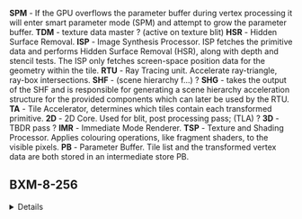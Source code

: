 
**SPM** - If the GPU overflows the parameter buffer during vertex processing it will enter smart parameter mode (SPM) and attempt to grow the parameter buffer.
**TDM** - texture data master ? (active on texture blit)
**HSR** - Hidden Surface Removal.
**ISP** - Image Synthesis Processor. ISP fetches the primitive data and performs Hidden Surface Removal (HSR), along with depth and stencil tests. The ISP only fetches screen-space position data for the geometry within the tile.
**RTU** - Ray Tracing unit. Accelerate ray-triangle, ray-box intersections.
**SHF** - (scene hierarchy f...) ?
**SHG** - takes the output of the SHF and is responsible for generating a scene hierarchy acceleration structure for the provided components which can later be used by the RTU.
**TA** - Tile Accelerator, determines which tiles contain each transformed primitive.
**2D** - 2D Core. Used for blit, post processing pass; (TLA) ?
**3D** - TBDR pass ?
**IMR** - Immediate Mode Renderer.
**TSP** - Texture and Shading Processor. Applies colouring operations, like fragment shaders, to the visible pixels.
**PB** - Parameter Buffer. Tile list and the transformed vertex data are both stored in an intermediate store PB.


## BXM-8-256

<details>

```
Frame time
Frames per second (FPS)
Geometry  active
Geometry  time per frame
Geometry  time
GPU clock speed
GPU memory interface load
GPU memory read bytes per second
GPU memory total bytes per second
GPU memory write bytes per second
Renderer active
Renderer time per frame
Renderer time
SPM active
TDM active
TDM time per frame
TDM time
Tiler/Triangle ratio
Tiler/Triangles input per frame
Tiler/Triangles input per second
Tiler/Triangles output per frame
Tiler/Triangles output per second
Tiler/Vertices per triangle
Renderer/HSR efficiency
Renderer/ISP pixel load
Renderer/ISP tiles in flight
Shader/Compute kernels per frame
Shader/Compute kernels per second
Shader/Cycles per compute kernel
Shader/Cycles per pixel
Shader/Cycles per vertex
Shader/Pipelines starved
Shader/Primary ALU Pipeline starved
Shader/Processing load: compute
Shader/Processing load: pixel
Shader/Processing load: vertex
Shader/Register overload: pixel
Shader/Register overload: vertex
Shader/Shaded pixels per frame
Shader/Shaded pixels per second
Shader/Shaded vertices per frame
Shader/Shaded vertices per second
Shader/Shader processing load
Texturing/Texture fetches per pixel
Texturing/Texture filter cycles per fetch
Texturing/Texture filter input load
Texturing/Texture filter load
Texturing/Texture read cycles per fetch
Texturing/Texture read stall
```
</details>
